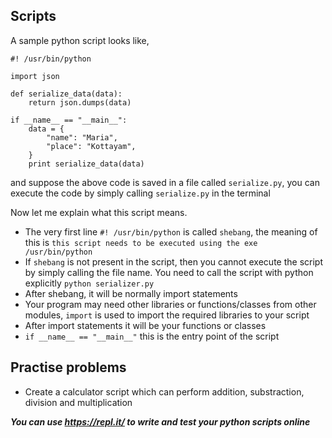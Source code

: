 ## Scripts ##

A sample python script looks like,

```
#! /usr/bin/python

import json

def serialize_data(data):
    return json.dumps(data)

if __name__ == "__main__":
    data = {
        "name": "Maria",
        "place": "Kottayam",
    }
    print serialize_data(data)
```

and suppose the above code is saved in a file called `serialize.py`, you can execute the code by simply calling `serialize.py` in the terminal

Now let me explain what this script means.

* The very first line `#! /usr/bin/python` is called `shebang`, the meaning of this is `this script needs to be executed using the exe /usr/bin/python`
* If `shebang` is not present in the script, then you cannot execute the script by simply calling the file name. You need to call the script with python explicitly `python serializer.py`
* After shebang, it will be normally import statements
* Your program may need other libraries or functions/classes from other modules, `import` is used to import the required libraries to your script
* After import statements it will be your functions or classes
* `if __name__ == "__main__"` this is the entry point of the script


## Practise problems ##

* Create a calculator script which can perform addition, substraction, division and multiplication

_**You can use https://repl.it/ to write and test your python scripts online**_

